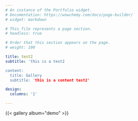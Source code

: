 ```yaml
---
# An instance of the Portfolio widget.
# Documentation: https://wowchemy.com/docs/page-builder/
# widget: markdown

# This file represents a page section.
# headless: true

# Order that this section appears on the page.
# weight: 100

title: test2
subtitle: 'this is a test2

content:
  title: Gallery
  subtitle: 'this is a content test2'

design:
  columns: '1'

---
```

{{< gallery album="demo" >}}
